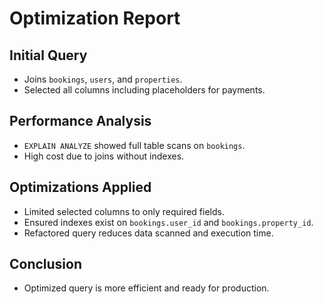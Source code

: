 # Optimization Report

## Initial Query
- Joins `bookings`, `users`, and `properties`.
- Selected all columns including placeholders for payments.

## Performance Analysis
- `EXPLAIN ANALYZE` showed full table scans on `bookings`.
- High cost due to joins without indexes.

## Optimizations Applied
- Limited selected columns to only required fields.
- Ensured indexes exist on `bookings.user_id` and `bookings.property_id`.
- Refactored query reduces data scanned and execution time.

## Conclusion
- Optimized query is more efficient and ready for production.

